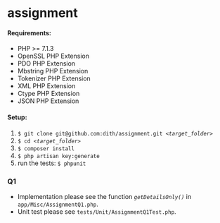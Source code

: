 # assignment
#### Requirements:
 * PHP >= 7.1.3
 * OpenSSL PHP Extension
 * PDO PHP Extension
 * Mbstring PHP Extension
 * Tokenizer PHP Extension
 * XML PHP Extension
 * Ctype PHP Extension
 * JSON PHP Extension
 
#### Setup:
 1. `$ git clone git@github.com:dith/assignment.git `_`<target_folder>`_
 1. `$ cd `_`<target_folder>`_
 1. `$ composer install`
 1. `$ php artisan key:generate`
 1. run the tests: `$ phpunit`

### Q1
- Implementation please see the function _`getDetailsOnly()`_ in `app/Misc/AssignmentQ1.php`.
- Unit test please see `tests/Unit/AssignmentQ1Test.php`.
